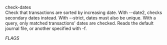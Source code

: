 check-dates\
Check that transactions are sorted by increasing date.
With --date2, checks secondary dates instead.
With --strict, dates must also be unique.
With a query, only matched transactions' dates are checked.
Reads the default journal file, or another specified with -f.

_FLAGS_
